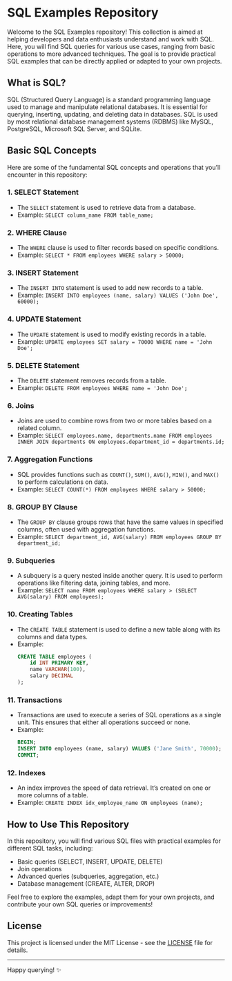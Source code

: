 # SQL Examples Repository

Welcome to the SQL Examples repository! This collection is aimed at helping developers and data enthusiasts understand and work with SQL. Here, you will find SQL queries for various use cases, ranging from basic operations to more advanced techniques. The goal is to provide practical SQL examples that can be directly applied or adapted to your own projects.

## What is SQL?

SQL (Structured Query Language) is a standard programming language used to manage and manipulate relational databases. It is essential for querying, inserting, updating, and deleting data in databases. SQL is used by most relational database management systems (RDBMS) like MySQL, PostgreSQL, Microsoft SQL Server, and SQLite.

## Basic SQL Concepts

Here are some of the fundamental SQL concepts and operations that you’ll encounter in this repository:

### 1. **SELECT Statement**
   - The `SELECT` statement is used to retrieve data from a database.
   - Example: `SELECT column_name FROM table_name;`
   
### 2. **WHERE Clause**
   - The `WHERE` clause is used to filter records based on specific conditions.
   - Example: `SELECT * FROM employees WHERE salary > 50000;`
   
### 3. **INSERT Statement**
   - The `INSERT INTO` statement is used to add new records to a table.
   - Example: `INSERT INTO employees (name, salary) VALUES ('John Doe', 60000);`

### 4. **UPDATE Statement**
   - The `UPDATE` statement is used to modify existing records in a table.
   - Example: `UPDATE employees SET salary = 70000 WHERE name = 'John Doe';`

### 5. **DELETE Statement**
   - The `DELETE` statement removes records from a table.
   - Example: `DELETE FROM employees WHERE name = 'John Doe';`

### 6. **Joins**
   - Joins are used to combine rows from two or more tables based on a related column.
   - Example: `SELECT employees.name, departments.name FROM employees INNER JOIN departments ON employees.department_id = departments.id;`

### 7. **Aggregation Functions**
   - SQL provides functions such as `COUNT()`, `SUM()`, `AVG()`, `MIN()`, and `MAX()` to perform calculations on data.
   - Example: `SELECT COUNT(*) FROM employees WHERE salary > 50000;`

### 8. **GROUP BY Clause**
   - The `GROUP BY` clause groups rows that have the same values in specified columns, often used with aggregation functions.
   - Example: `SELECT department_id, AVG(salary) FROM employees GROUP BY department_id;`

### 9. **Subqueries**
   - A subquery is a query nested inside another query. It is used to perform operations like filtering data, joining tables, and more.
   - Example: `SELECT name FROM employees WHERE salary > (SELECT AVG(salary) FROM employees);`

### 10. **Creating Tables**
   - The `CREATE TABLE` statement is used to define a new table along with its columns and data types.
   - Example: 
     ```sql
     CREATE TABLE employees (
         id INT PRIMARY KEY,
         name VARCHAR(100),
         salary DECIMAL
     );
     ```

### 11. **Transactions**
   - Transactions are used to execute a series of SQL operations as a single unit. This ensures that either all operations succeed or none.
   - Example: 
     ```sql
     BEGIN;
     INSERT INTO employees (name, salary) VALUES ('Jane Smith', 70000);
     COMMIT;
     ```

### 12. **Indexes**
   - An index improves the speed of data retrieval. It’s created on one or more columns of a table.
   - Example: `CREATE INDEX idx_employee_name ON employees (name);`

## How to Use This Repository

In this repository, you will find various SQL files with practical examples for different SQL tasks, including:

- Basic queries (SELECT, INSERT, UPDATE, DELETE)
- Join operations
- Advanced queries (subqueries, aggregation, etc.)
- Database management (CREATE, ALTER, DROP)

Feel free to explore the examples, adapt them for your own projects, and contribute your own SQL queries or improvements!

## License

This project is licensed under the MIT License - see the [LICENSE](LICENSE) file for details.

---

Happy querying! ✨
